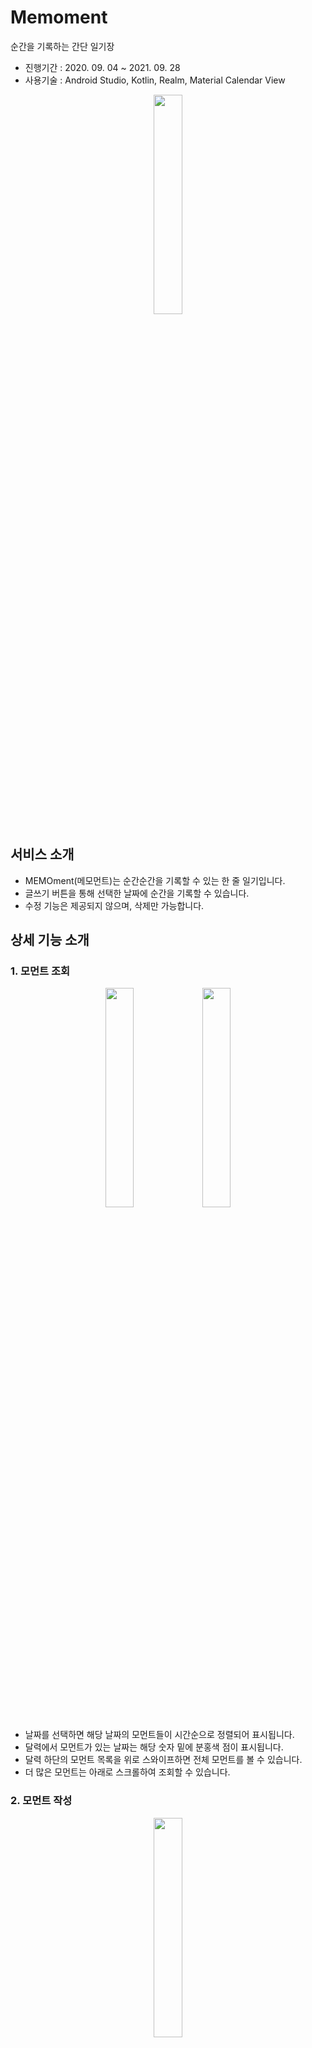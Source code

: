 # Memoment

순간을 기록하는 간단 일기장

- 진행기간 : 2020. 09. 04 ~ 2021. 09. 28
- 사용기술 : Android Studio, Kotlin, Realm, Material Calendar View

<p align="center"><img src="https://user-images.githubusercontent.com/55052074/111783906-1298b300-88fe-11eb-9131-db5784215c38.jpg" width="30%"/></p>

## 서비스 소개

- MEMOment(메모먼트)는 순간순간을 기록할 수 있는 한 줄 일기입니다.
- 글쓰기 버튼을 통해 선택한 날짜에 순간을 기록할 수 있습니다.
- 수정 기능은 제공되지 않으며, 삭제만 가능합니다.

## 상세 기능 소개

### 1. 모먼트 조회

<p align="center"><img src="https://user-images.githubusercontent.com/55052074/111784030-3fe56100-88fe-11eb-97a7-7730e5075cb7.jpg" width="30%"/> <img src="https://user-images.githubusercontent.com/55052074/111784039-4247bb00-88fe-11eb-8349-ef633a254d62.jpg" width="30%"/></p>

- 날짜를 선택하면 해당 날짜의 모먼트들이 시간순으로 정렬되어 표시됩니다.
- 달력에서 모먼트가 있는 날짜는 해당 숫자 밑에 분홍색 점이 표시됩니다.
- 달력 하단의 모먼트 목록을 위로 스와이프하면 전체 모먼트를 볼 수 있습니다.
- 더 많은 모먼트는 아래로 스크롤하여 조회할 수 있습니다.

### 2. 모먼트 작성

<p align="center"><img src="https://user-images.githubusercontent.com/55052074/111784248-8b980a80-88fe-11eb-8249-dfc7284a20d9.jpg" width="30%"/></p>

- 원하는 내용으로 모먼트를 작성하고 저장할 수 있습니다.
- 작성한 모먼트는 Realm을 통해 로컬에 저장됩니다.
- 줄 바꿈 사용이 가능합니다.

### 2-1. 시간 변경

<p align="center"><img src="https://user-images.githubusercontent.com/55052074/111784275-96eb3600-88fe-11eb-9e68-168412e28d3f.jpg" width="30%"/> <img src="https://user-images.githubusercontent.com/55052074/111784286-994d9000-88fe-11eb-8bdc-3ac3eb245e51.jpg" width="30%"/></p>

- 작성 페이지의 상단 날짜를 터치하면 작성 대상 날짜를 변경할 수 있습니다.
- 상단의 시각 부분을 터치하면 작성 대상 시각을 변경할 수 있습니다.
- 시각은 24시간제를 사용합니다.

### 2-2. 글 작성

<p align="center"><img src="https://user-images.githubusercontent.com/55052074/111784383-b3876e00-88fe-11eb-8f06-96753fccd6f1.jpg" width="30%"/> <img src="https://user-images.githubusercontent.com/55052074/111784389-b5513180-88fe-11eb-95cb-7b9d5165514c.jpg" width="30%"/></p>

- 글을 입력하고 작성 버튼을 누르면 Realm에 저장되고 리스트에 반영됩니다.
- 리스트는 작성 시각에 상관 없이 게시글에 설정된 시각 순서로 정렬됩니다.

### 3. 모먼트 삭제

<p align="center"><img src="https://user-images.githubusercontent.com/55052074/111784501-d0bc3c80-88fe-11eb-8a4e-015dbd4f2486.jpg" width="30%"/></p>

- 모먼트 목록에서 원하는 모먼트를 길게 누르면 삭제 다이얼로그가 표시됩니다.
- 확인 버튼을 눌러 모먼트를 삭제할 수 있습니다.

## 기타 사항

- 매 순간을 기록한다는 기획 의도에 맞게 수정 기능은 구현되어있으나 주석처리 되어있습니다.
- Bottom Sheet를 스와이프해 전체 모먼트 리스트를 표시할 때 아이템 간 간격이 넓어지며 시간 사이 빨간 줄이 표시됩니다.

<img src="https://user-images.githubusercontent.com/55052074/111784608-f0536500-88fe-11eb-9488-462a6cf8d74b.gif" width="30%"/>
